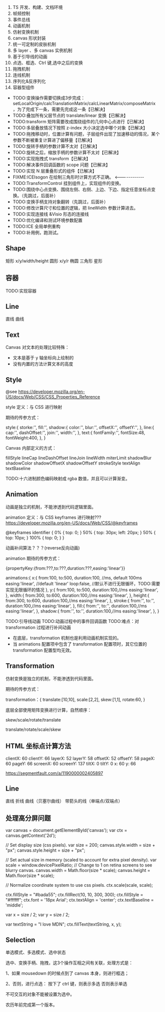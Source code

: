 1. TS 开发、构建、文档环境
2. 帧频控制
3. 事件总线
4. 动画机制
5. 仿射变换机制
6. canvas 形状封装
7. 统一可定制的皮肤机制
8. 多 layer 、多 canvas 实例机制
9. 基于引导线的动画
10. 点选、框选、Ctrl 键,选中之后的变换
11. 拖拽机制
12. 连线机制
13. 序列化&反序列化
14. 容器型组件

- TODO:变换操作需要切换成3步完成：setLocalOrigin/calcTranslationMatrix/calcLinearMatrix/composeMatrix ，为了完成下一条，需要先完成这一条【已解决】
- TODO:叠加所有父层节点的 translate/linear 变换【已解决】
- TODO:transform 矩阵需要改成围绕组件的几何中心点进行【已解决】
- TODO:多层叠放情况下按照 z-index 大小决定选中哪个对象【已解决】
- TODO:拖拽移动时，位置计算有问题，子层组件出现了加速移动的情况，某个参数不断被重复计算进了偏移量【已解决】 
- TODO:旋转手柄的参数计算不太对【已解决】
- TODO:旋转之后，缩放手柄的参数计算不太对【已解决】
- TODO:实现拖拽式 transform【已解决】
- TODO:解决事件回调函数的 scope 问题【已解决】
- TODO:实现 N 层重叠形式的组件【已解决】
- FIXME:ICEIsogon 在绘制三角形时计算方式不正确。        <------------
- TODO:TransformControl 挂到组件上，实现组件的变换。
- TODO:围绕中心点变换、围绕左侧、右侧、上边、下边、指定任意坐标点变换。（先跳过，后面补）
- TODO:变换手柄支持对象翻转（先跳过，后面补）
- TODO:修改计算尺寸和位置的逻辑，把 lineWidth 参数计算进去。
- TODO:实现连接线 &Visio 形态的连接线
- TODO:优化编译和测试环境参数配置
- TODO:ICE 全局单例重构
- TODO:补用例，跑测试。

## Shape
矩形 x/y/width/height
圆形 x/y/r
椭圆
三角形
星形

## 容器

TODO:实现容器

## Line
直线
曲线

## Text

Canvas 对文本的处理比较特殊：

- 文本是基于 y 轴坐标向上绘制的
- 没有内置的方法计算文本的高度

## Style

@see https://developer.mozilla.org/en-US/docs/Web/CSS/CSS_Properties_Reference

style 定义：与 CSS 进行映射

期待的传参方式：

style:{
  storke:'',
  fill:'',
  shadow:{
    color:'',
    blur:'',
    offsetX:'',
    offsetY:'',
  },
  line:{
    cap:'',
    dashOffset:'',
    join:'',
    width:'',
  },
  text:{
    fontFamily:'',
    fontSize:48,
    fontWeight:400,
  },
}

Canvas 内部定义的方式：

fillStyle
lineCap
lineDashOffset
lineJoin
lineWidth
miterLimit
shadowBlur
shadowColor
shadowOffsetX
shadowOffsetY
strokeStyle
textAlign
textBaseline

TODO:十六进制颜色编码映射成 rgba 数值，并且可以计算渐变。


## Animation

动画是独立的机制，不能渗透到代码逻辑里面。

animation 定义：与 CSS keyframes 进行映射??? https://developer.mozilla.org/en-US/docs/Web/CSS/@keyframes


@keyframes identifier {
  0% { top: 0; }
  50% { top: 30px; left: 20px; }
  50% { top: 10px; }
  100% { top: 0; }
}

动画补间算法？？？(reverse反向动画)

animation 期待的传参方式：

{propertyKey:{from:???,to:???,duration:???,easing:'linear'}}

animations:{
  x:{
    from:100,
    to:500,
    duration:100, //ms, default 100ms
    easing:'linear', //default 'linear'
    loop:false, //默认不进行无限循环，TODO:需要实现无限循环的情况
  },
  y:{
    from:100,
    to:500,
    duration:100,//ms
    easing:'linear',
  },
  width:{
    from:300,
    to:600,
    duration:100,//ms
    easing:'linear',
  },
  height:{
    from:300,
    to:600,
    duration:100,//ms
    easing:'linear',
  },
  stroke:{
    from:'',
    to:'',
    duration:100,//ms
    easing:'linear',
  },
  fill:{
    from:'',
    to:'',
    duration:100,//ms
    easing:'linear',
  },
  shadow:{
    from:'',
    to:'',
    duration:100,//ms
    easing:'linear',
  },
}

TODO:引导线动画
TODO:动画过程中的事件回调函数
TODO:难点：对 transformation 过程进行补间动画

- 在底层，transformation 机制也是利用动画机制实现的。
- 当 animations 配置项中包含了 transformation 配置项时，其它位置的 transformation 配置型均无效。

## Transformation

仿射变换是独立的机制，不能渗透到代码里面。

期待的传参方式：

transformation：{
  translate:[10,10],
  scale:[2,2],
  skew:[1,1],
  rotate:60,
}

底层全部使用矩阵变换进行计算，自然顺序：

skew/scale/rotate/translate

translate/rotate/scale/skew

## HTML 坐标点计算方法
clientX: 60
clientY: 66
layerX: 52
layerY: 58
offsetX: 52
offsetY: 58
pageX: 60
pageY: 66
screenX: 60
screenY: 137
tiltX: 0
tiltY: 0
x: 60
y: 66

https://segmentfault.com/a/1190000002405897

## Line

直线
折线
曲线（贝塞尔曲线）
带箭头的线（单端点/双端点）


## 处理高分屏问题

var canvas = document.getElementById('canvas');
var ctx = canvas.getContext('2d');

// Set display size (css pixels).
var size = 200;
canvas.style.width = size + "px";
canvas.style.height = size + "px";

// Set actual size in memory (scaled to account for extra pixel density).
var scale = window.devicePixelRatio; // Change to 1 on retina screens to see blurry canvas.
canvas.width = Math.floor(size * scale);
canvas.height = Math.floor(size * scale);

// Normalize coordinate system to use css pixels.
ctx.scale(scale, scale);

ctx.fillStyle = "#bada55";
ctx.fillRect(10, 10, 300, 300);
ctx.fillStyle = "#ffffff";
ctx.font = '18px Arial';
ctx.textAlign = 'center';
ctx.textBaseline = 'middle';

var x = size / 2;
var y = size / 2;

var textString = "I love MDN";
ctx.fillText(textString, x, y);

## Selection

单选模式、多选模式、选中状态


选中、变换手柄、拖拽，这3个操作互相之间有关联，处理方式是：

1、如果 mousedown 的时候点到了 canvas 本身，则进行框选；

2、否则，进行点选：
  按下了 ctrl 键，则表示多选
  否则表示单选

不可交互的对象不能被设置为选中。

农历年前完成第一个版本。
